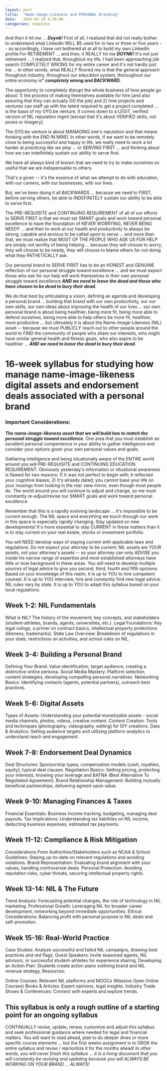 ```yaml
---
layout: post
title:  "Name-Image-Likeness and PERSONAL Branding"
date:   2024-02-18 4:30:00
categories: template
---
```



*And then it hit me* ... ***Doynk!*** First of all, I realized that did not really bother to understand what LinkedIn WILL BE used for in two or three or five years -- so accordingly, I have not bothered at at all to build my own LinkedIn profile For RETIREMENT ... and then, it REALLY hit me ***DOYNK!***  It's not just retirement ... I realized that, throughout my life, I had been approaching job search COMPLETELY WRONG for my entire career and it's not hardly just me ... in other words, what REALLY floored me is that the general approach thoughout industry, throughout our education system, thoroughout our entire economy is* ***completely wrong and BACKWARD.***

The opportunity to completely disrupt the whole business of how people go about: 1) the process of making themselves available for hire [and also assuring that they can actually DO the job] and 2) how projects and ventures can staff up with the talent required to get a project completed ... is the basis of my GYG.be venture. It comes down to a LEGIT, verified version of NIL reputation mgmt [except that it's about VERIFIED skills, not poses or imagery]. 

The GYG.be venture is about MANAGING one's reputation and that means thinking with the END IN MIND. In other words, if we want to be remotely close to being successful and happy in life, we really need to work a lot harder at *practicing like we play* ... or SERVING FIRST ... and thinking about how we can indefinitely sustain our ability to serve first.

We have all always kind of known that we need to try to make ourselves so useful that we are indispensable to others.

That's a given -- it's the essence of what we attempt to do with education, with our careers, with our businesses, with our lives.  

But, we've been doing it all BACKWARDS ... because we need to FIRST, before serving others, be able to INDEFINITELY sustain our ability to be able to serve first.

The PRE-REQUISITE and CONTINUING REQUIREMENT of all of our efforts to SERVE FIRST is that we must set SMART goals and work toward personal excellence to have the foundation of NEVER WORRYING, NEVER BEING NEEDY ... and then to work at our health and productivity to always be strong, capable and anxious to be called upon to serve ... and more than that, we must realize that MOST OF THE PEOPLE WHO ASK US FOR HELP are simply not worthy of being helping ... because they will choose to worry, they will choose to be needy, they will choose to blame others for not doing what they PATHETICALLY ask.  


Our personal brand to SERVE FIRST has to be an HONEST and GENUINE reflection of our personal struggle toward excellence ... and we must expect those who ask for our help will work themselves in their own personal struggle toward excellence ***AND we need to leave the dead and those who have chosen to be dead to bury their dead.***


We do that best by articulating a vision, defining an agenda and developing a personal brand ... building that brand with our own productivity, our our own skills, our own ideas about improving the health of our lives ... our own personal brand is about being healthier, being more fit, being more able to defend ourselves, being more able to help others be more fit, healthier, more productive ... but ultimately it is about the Name-Image-Likeness (NIL) asset -- because we must PUBLICLY reach out to other people around the world to FIND the community of people who share our interests, who might have similar general health and fitness goals, who also aspire to be healthier ... ***AND we need to leave the dead to bury their dead.***

# 16-week syllabus for studying how manage name-image-likeness digital assets and endorsement deals associated with a personal brand



### Important Considerations:

***The name-image-likeness asset that we will build has to match the personal struggle toward excellence.***  One area that you must establish an excellent personal compentence in your ability to gather intelligence and consider your options given your own personal values and goals.

Gathering intelligence and being situationally aware of the ENTIRE world around you will PRE-REQUISITE and CONTINUING EDUCATION REQUIREMENT.  Obviously yesterday's information or situational awareness is flawed for two reasons: 1) It was not perfect to begin with; it reflected your cognitive biases; 2) It's already dated; you cannot base your life on your musings from looking in the rear view mirror, even though most people do. The world around you will continue to adjust and change, so me must constantly re-adjust/revise our SMART goals and work toward personal excellence.

Remember that this is a rapidly evolving landscape ... it's impossible to be current enough.  The NIL space and everything we touch through our work in this space is especially rapidly changing. Stay updated on new developments! It's more essential to stay CURRENT in these matters than it is to stay current on your real estate, stocks or investment portfolio.

You will NEED develop ways of staying current with applicable laws and regulations. Do not expect your attorney to be current; NIL assets are YOUR assets, not your attorney's assets -- so your attorney can only ADVISE you inside his narrow range of expertise and most established attorneys have little or now background in these areas.  You will need to develop multiple sources of legal advice to give you second, third, fourth and fifth opinions.  Based on your knowledge of this realm, it is up to YOU to hire competent counsel. It is up to YOU interview, hire and constantly find new legal advice. NIL rules vary by state. It is up to YOU to adapt this syllabus based on your local regulations.


## Week 1-2: NIL Fundamentals

What is NIL? The history of the movement, key concepts, and stakeholders (student-athletes, brands, agents, universities, etc.).
Legal Foundations: Key legal rulings, a primer on contract basics, intellectual property protections (likeness, trademarks).
State Law Overview: Breakdown of regulations in your state, restrictions on activities, and school rules on NIL.

## Week 3-4: Building a Personal Brand

Defining Your Brand: Value identification, target audience, creating a distinctive online persona.
Social Media Mastery: Platform selection, content strategies, developing compelling personal narratives.
Networking Basics: Identifying contacts (agents, potential partners), outreach best practices.

## Week 5-6: Digital Assets

Types of Assets: Understanding your potential monetizable assets - social media channels, photos, videos, creative content.
Content Creation: Tools and techniques (photography, videography, editing) for DIY creations.
Data & Analytics: Setting audience targets and utilizing platform analytics to understand reach and engagement.

## Week 7-8: Endorsement Deal Dynamics

Deal Structures: Sponsorship types, compensation models (cash, royalties, equity), typical deal clauses.
Negotiation Basics: Setting pricing, protecting your interests, knowing your leverage and BATNA (Best Alternative To Negotiated Agreement).
Brand Relationship Management: Building mutually beneficial partnerships, delivering agreed-upon value.

## Week 9-10: Managing Finances & Taxes

Financial Essentials: Business income tracking, budgeting, managing deal payouts.
Tax Implications: Understanding tax liabilities on NIL income, deducting business expenses, estimated tax payments.

## Week 11-12:  Compliance & Risk Mitigation

Considerations From Authorities/Stakeholders such as NCAA & School Guidelines: Staying up-to-date on relevant regulations and avoiding violations.
Brand Representation: Evaluating brand alignment with your values, handling controversial deals.
Personal Protection: Avoiding reputation risks, cyber threats, securing intellectual property rights.

## Week 13-14:  NIL & The Future

Trend Analysis: Forecasting potential changes, the role of technology in NIL marketing.
Professional Growth: Leveraging NIL for broader career development, networking beyond immediate opportunities.
Ethical Considerations: Balancing profit with personal purpose in NIL deals and self-promotion.

## Week 15-16: Real-World Practice

Case Studies: Analyze successful and failed NIL campaigns, drawing best practices and red flags.
Guest Speakers: Invite seasoned agents, NIL advisors, or successful student-athletes for experience sharing.
Developing an Action Plan: Students create action plans outlining brand and NIL revenue strategy.
Resources:

Online Courses: Relevant NIL platforms and MOOCs (Massive Open Online Courses)
Books & Articles: Expert opinions, legal insights.
Industry Trade Shows & Conferences: Connect with experts and explore trends.


## This syllabus is only a rough outline of a starting point for an ongoing syllabus

CONTINUALLY revise, update, renew, customize and adjust this syllabus and seek professional guidance where needed for legal and financial matters. You will want to read ahead, plan to do deeper dives or more specific course elements ... but the first weeks assignment is to GROK the entire syllabus and revise / reprioritize it for the months ahead! *In other words, you will never finish this syllabus ... it is a living document that you will constantly be revising and updating because you will ALWAYS BE WORKING ON YOUR BRAND ... ALWAYS!*
